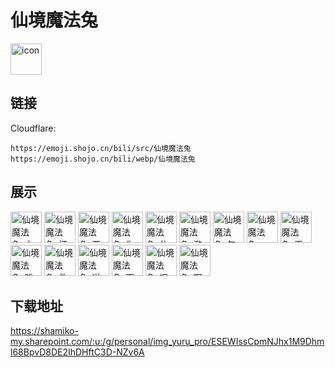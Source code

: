 # 仙境魔法兔
<img src="https://emoji.shojo.cn/bili/src/仙境魔法兔/icon.png" width="50" height="50" alt="icon">

## 链接
Cloudflare:
```
https://emoji.shojo.cn/bili/src/仙境魔法兔
https://emoji.shojo.cn/bili/webp/仙境魔法兔
```
## 展示
<img src="https://emoji.shojo.cn/bili/src/仙境魔法兔/仙境魔法兔-大声宣布.png" width="50" height="50" alt="仙境魔法兔-大声宣布">
<img src="https://emoji.shojo.cn/bili/src/仙境魔法兔/仙境魔法兔-打卡.png" width="50" height="50" alt="仙境魔法兔-打卡">
<img src="https://emoji.shojo.cn/bili/src/仙境魔法兔/仙境魔法兔-要迟到了.png" width="50" height="50" alt="仙境魔法兔-要迟到了">
<img src="https://emoji.shojo.cn/bili/src/仙境魔法兔/仙境魔法兔-你说啥.png" width="50" height="50" alt="仙境魔法兔-你说啥">
<img src="https://emoji.shojo.cn/bili/src/仙境魔法兔/仙境魔法兔-休息.png" width="50" height="50" alt="仙境魔法兔-休息">
<img src="https://emoji.shojo.cn/bili/src/仙境魔法兔/仙境魔法兔-邀请.png" width="50" height="50" alt="仙境魔法兔-邀请">
<img src="https://emoji.shojo.cn/bili/src/仙境魔法兔/仙境魔法兔-怎会如此.png" width="50" height="50" alt="仙境魔法兔-怎会如此">
<img src="https://emoji.shojo.cn/bili/src/仙境魔法兔/仙境魔法兔-JOKER.png" width="50" height="50" alt="仙境魔法兔-JOKER">
<img src="https://emoji.shojo.cn/bili/src/仙境魔法兔/仙境魔法兔-再议.png" width="50" height="50" alt="仙境魔法兔-再议">
<img src="https://emoji.shojo.cn/bili/src/仙境魔法兔/仙境魔法兔-跳.png" width="50" height="50" alt="仙境魔法兔-跳">
<img src="https://emoji.shojo.cn/bili/src/仙境魔法兔/仙境魔法兔-救救救.png" width="50" height="50" alt="仙境魔法兔-救救救">
<img src="https://emoji.shojo.cn/bili/src/仙境魔法兔/仙境魔法兔-送花.png" width="50" height="50" alt="仙境魔法兔-送花">
<img src="https://emoji.shojo.cn/bili/src/仙境魔法兔/仙境魔法兔-下次一定.png" width="50" height="50" alt="仙境魔法兔-下次一定">
<img src="https://emoji.shojo.cn/bili/src/仙境魔法兔/仙境魔法兔-叹气.png" width="50" height="50" alt="仙境魔法兔-叹气">
<img src="https://emoji.shojo.cn/bili/src/仙境魔法兔/仙境魔法兔-啊啊啊啊.png" width="50" height="50" alt="仙境魔法兔-啊啊啊啊">

## 下载地址

https://shamiko-my.sharepoint.com/:u:/g/personal/img_yuru_pro/ESEWIssCpmNJhx1M9Dhml68BpvD8DE2IhDHftC3D-NZv6A